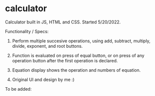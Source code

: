 # calculator
Calculator built in JS, HTML and CSS.
Started 5/20/2022. 

Functionality / Specs: 

1) Perform multiple succesive operations, using add, subtract, multiply, divide, exponent, and root buttons. 

2) Function is evaluated on press of equal button, or on press of any operation button after the first operation is declared. 

3) Equation display shows the operation and numbers of equation. 

4) Original UI and design by me :)


To be added: 
